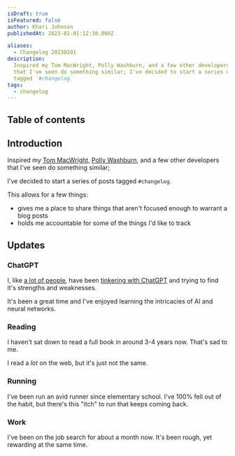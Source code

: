 ```yaml
---
isDraft: true
isFeatured: false
author: Khari Johnson
publishedAt: 2023-02-01:12:30.000Z

aliases:
  - Changelog 20230201
description:
  Inspired my Tom MacWright, Polly Washburn, and a few other developers
  that I've seen do something similar; I've decided to start a series of posts
  tagged `#changelog`
tags:
  - changelog
---
```


## Table of contents

## Introduction

Inspired my [Tom MacWright](macwright.com), [Polly Washburn](codyssia.com),
and a few other developers that I've seen do something similar;

I've decided to start a series of posts tagged `#changelog`.

This allows for a few things:

- gives me a place to share things that aren't focused enough to warrant a blog posts
- holds me accountable for some of the things I'd like to track

## Updates

### ChatGPT

I, like [a lot of people](chatgpt-userbase-record), have been [tinkering with ChatGPT](/blogging-with-chatgpt) and trying to find it's strengths and weaknesses.

It's been a great time and I've enjoyed learning the intricacies of AI and neural networks.

### Reading

I haven't sat down to read a full book in around 3-4 years now. That's sad to me.

I read a _lot_ on the web, but it's just not the same.

### Running

I've been run an avid runner since elementary school.
I've 100% fell out of the habit, but there's this "itch" to run that keeps coming back.

### Work

I've been on the job search for about a month now. It's been rough, yet rewarding at the same time.

<!-- References  -->

[chatgpt-userbase-record]: https://www.reuters.com/technology/chatgpt-sets-record-fastest-growing-user-base-analyst-note-2023-02-01/ 'ChatGPT sets record for fastest-growing user base'
